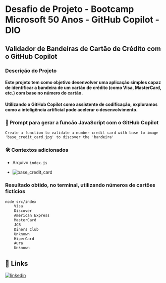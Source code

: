 # Desafio de Projeto - Bootcamp Microsoft 50 Anos - GitHub Copilot - DIO

## Validador de Bandeiras de Cartão de Crédito com o GitHub Copilot
### Descrição do Projeto
#### Este projeto tem como objetivo desenvolver uma aplicação simples capaz de identificar a bandeira de um cartão de crédito (como Visa, MasterCard, etc.) com base no número do cartão. 
#### Utilizando o GitHub Copilot como assistente de codificação, exploramos como a inteligência artificial pode acelerar o desenvolvimento.

### 🚀 Prompt para gerar a funcão JavaScript com o GitHub Copilot
`Create a function to validate a number credit card with base to image 'base_credit_card.jpg' to discover the 'bandeira'`

### 🛠 Contextos adicionados
* Arquivo `index.js`
  
* ![base_credit_card](https://github.com/user-attachments/assets/536e6442-5e4c-481d-ad53-8c3ca25cb377)

### Resultado obtido, no terminal, utilizando números de cartões fictícios
```bash
node src/index
    Visa
    Discover
    American Express
    MasterCard
    JCB
    Diners Club
    Unknown
    HiperCard
    Aura
    Unknown
```
## 🔗 Links
[![linkedin](https://img.shields.io/badge/linkedin-0A66C2?style=for-the-badge&logo=linkedin&logoColor=white)](https://www.linkedin.com/genivaldo-ferreira/)

